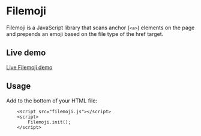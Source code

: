 # Filemoji

Filemoji is a JavaScript library that scans anchor (`<a>`) elements on the page and
prepends an emoji based on the file type of the href target.

## Live demo

[Live Filemoji demo](https://ruscoe.org/filemoji/)

## Usage

Add to the bottom of your HTML file:

```
    <script src="filemoji.js"></script>
    <script>
        Filemoji.init();
    </script>
```
